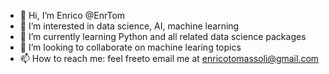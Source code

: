 - 👋 Hi, I’m Enrico @EnrTom
- 👀 I’m interested in data science, AI, machine learning
- 🌱 I’m currently learning Python and all related data science packages 
- 💞️ I’m looking to collaborate on machine learing topics
- 📫 How to reach me: feel freeto email me at enricotomassoli@gmail.com

<!---
EnrTom/EnrTom is a ✨ special ✨ repository because its `README.md` (this file) appears on your GitHub profile.
You can click the Preview link to take a look at your changes.
--->
